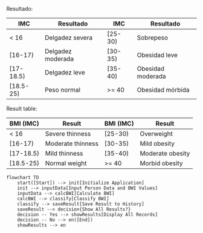 
Resultado: 


| IMC         | Resultado              | IMC        | Resultado              |
|-------------|------------------------|------------|------------------------|
| < 16        | Delgadez severa        | [25-30)    | Sobrepeso             |
| [16-17)     | Delgadez moderada      | [30-35)    | Obesidad leve         |
| [17-18.5)   | Delgadez leve          | [35-40)    | Obesidad moderada     |
| [18.5-25)   | Peso normal            | >= 40      | Obesidad mórbida      |



Result table:

| BMI (IMC)   | Result                | BMI (IMC)   | Result                |
|-------------|-----------------------|-------------|-----------------------|
| < 16        | Severe thinness       | [25-30)     | Overweight            |
| [16-17)     | Moderate thinness     | [30-35)     | Mild obesity          |
| [17-18.5)   | Mild thinness         | [35-40)     | Moderate obesity      |
| [18.5-25)   | Normal weight         | >= 40       | Morbid obesity        |

```mermaid
flowchart TD
    start([Start]) --> init[Initialize Application]
    init --> inputData[Input Person Data and BWI Values]
    inputData --> calcBWI[Calculate BWI]
    calcBWI --> classify[Classify BWI]
    classify --> saveResult[Save Result to History]
    saveResult --> decision{Show All Results?}
    decision -- Yes --> showResults[Display All Records]
    decision -- No --> en([End])
    showResults --> en
